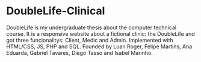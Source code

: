 # DoubleLife-Clinical
DoubleLife is my undergraduate thesis about the computer technical course. It is a responsive website about a fictional clinic: the DoubleLife and got three funcionalitys: Client, Medic and Admin. Implemented with HTML/CSS, JS, PHP and SQL. Founded by Luan Roger, Felipe Martins, Ana Eduarda, Gabriel Tavares, Diego Tasso and Isabel Marinho.
